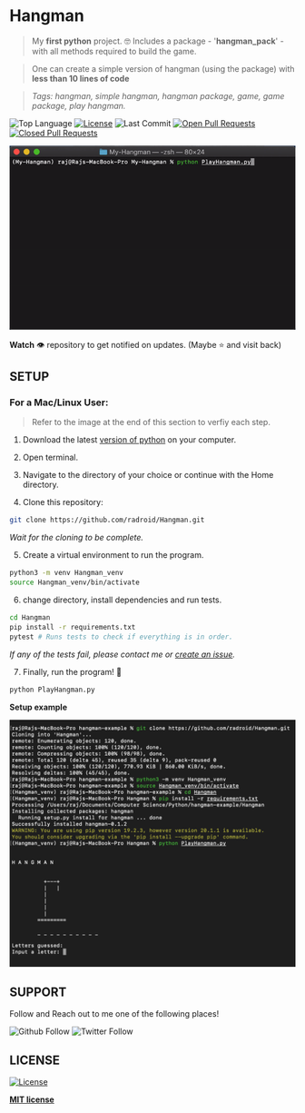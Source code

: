 # Hangman
> My **first python** project.  :nerd_face:
> Includes a package - '**hangman_pack**' - with all methods required to build the game.

> One can create a simple version of hangman (using the package) with **less than 10 lines of code**

> *Tags: hangman, simple hangman, hangman package, game, game package, play hangman.*

![Top Language](https://img.shields.io/github/languages/top/RajD007/Hangman?style=for-the-badge) 
[![License](https://img.shields.io/github/license/RajD007/Hangman?style=for-the-badge)](https://github.com/RajD007/Hangman/blob/master/LICENSE) 
![Last Commit](https://img.shields.io/github/last-commit/RajD007/Hangman?style=for-the-badge) 
[![Open Pull Requests](https://img.shields.io/github/issues-pr/RajD007/Hangman?style=for-the-badge)](https://github.com/RajD007/Hangman/pulls) 
[![Closed Pull Requests](https://img.shields.io/github/issues-pr-closed/RajD007/Hangman?style=for-the-badge)](https://github.com/RajD007/Hangman/pulls?q=is%3Apr+is%3Aclosed)

![hangman-terminal-run](images/hangman-terminal.gif)

**Watch** :eye: repository to get notified on updates. (Maybe :star: and visit back)

## SETUP
### For a Mac/Linux User:

> Refer to the image at the end of this section to verfiy each step.

1. Download the latest [version of python](https://www.python.org/downloads/) on your computer.

2. Open terminal.

3. Navigate to the directory of your choice or continue with the Home directory.

4. Clone this repository:

```bash
git clone https://github.com/radroid/Hangman.git
```
*Wait for the cloning to be complete.*

5. Create a virtual environment to run the program.
```bash
python3 -m venv Hangman_venv
source Hangman_venv/bin/activate
```

6. change directory, install dependencies and run tests.
```bash
cd Hangman
pip install -r requirements.txt
pytest # Runs tests to check if everything is in order.
```
*If any of the tests fail, please contact me or [create an issue](https://github.com/radroid/Hangman/issues).*

7. Finally, run the program! :partying_face:
```bash
python PlayHangman.py
```

**Setup example**

![setup-example](images/setup-example.png)


## SUPPORT
Follow and Reach out to me one of the following places!

![Github Follow](https://img.shields.io/github/followers/RajD007?label=Follow&style=social) ![Twitter Follow](https://img.shields.io/twitter/follow/Raj_Dholakia001?label=Follow&style=social)

## LICENSE
[![License](https://img.shields.io/github/license/RajD007/Hangman?style=for-the-badge)](https://github.com/RajD007/Hangman/blob/master/LICENSE)

**[MIT license](https://opensource.org/licenses/MIT)**
